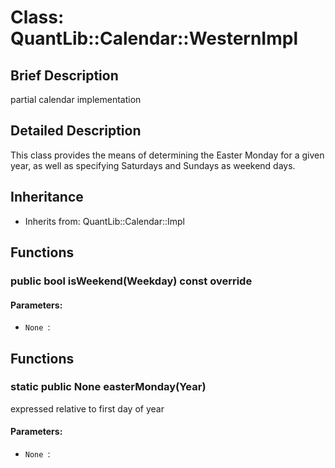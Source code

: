 # Class: QuantLib::Calendar::WesternImpl

## Brief Description
partial calendar implementation 

## Detailed Description
This class provides the means of determining the Easter Monday for a given year, as well as specifying Saturdays and Sundays as weekend days. 

## Inheritance
- Inherits from: QuantLib::Calendar::Impl

## Functions
### public bool isWeekend(Weekday) const override

#### Parameters:
- `None `: 

## Functions
### static public None easterMonday(Year)
expressed relative to first day of year 
#### Parameters:
- `None `: 

